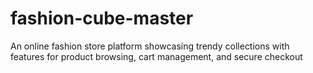# fashion-cube-master
An online fashion store platform showcasing trendy collections with features for product browsing, cart management, and secure checkout
